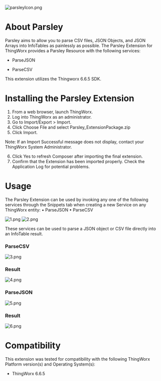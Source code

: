 ![parsleyIcon.png](https://bitbucket.org/repo/koL5oG/images/3257769548-parsleyIcon.png)

# About Parsley #

Parsley aims to allow you to parse CSV files, JSON Objects, and JSON Arrays into InfoTables as painlessly as possible.
The Parsley Extension for ThingWorx provides a Parsley Resource with the following services:

* ParseJSON 

* ParseCSV

This extension utilizes the Thingworx 6.6.5 SDK. 

# Installing the Parsley Extension #
1. From a web browser, launch ThingWorx.
2. Log into ThingWorx as an administrator.	
3. Go to Import/Export > Import.	  
4. Click Choose File and select Parsley_ExtensionPackage.zip
5. Click Import.

Note: If an Import Successful message does not display, contact your ThingWorx System Administrator.	  

6. Click Yes to refresh Composer after importing the final extension.	 
7. Confirm that the Extension has been imported properly.  Check the Application Log for potential problems.
	
	
# Usage #
The Parsley Extension can be used by invoking any one of the following services through the Snippets tab when creating a new Service on any ThingWorx entity:
•	ParseJSON
•	ParseCSV

![1.png](https://bitbucket.org/repo/koL5oG/images/3054232054-1.png) ![2.png](https://bitbucket.org/repo/koL5oG/images/825040558-2.png)

These services can be used to parse a JSON object or CSV file directly into an InfoTable result.

### ParseCSV ###

![3.png](https://bitbucket.org/repo/koL5oG/images/3594730462-3.png)

### Result ###

![4.png](https://bitbucket.org/repo/koL5oG/images/1318645079-4.png)

### ParseJSON ###

![5.png](https://bitbucket.org/repo/koL5oG/images/3513007393-5.png)

### Result ###

![6.png](https://bitbucket.org/repo/koL5oG/images/4253620784-6.png)

# Compatibility #

This extension was tested for compatibility with the following ThingWorx Platform version(s) and Operating System(s):

* ThingWorx 6.6.5